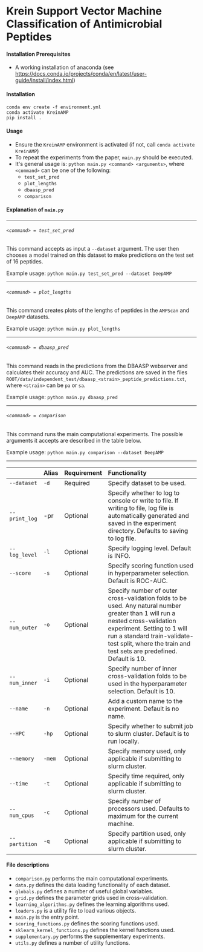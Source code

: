 # Krein Support Vector Machine Classification of Antimicrobial Peptides

#### Installation Prerequisites
- A working installation of anaconda (see https://docs.conda.io/projects/conda/en/latest/user-guide/install/index.html)

#### Installation
```
conda env create -f environment.yml
conda activate KreinAMP
pip install .
```

#### Usage
- Ensure the `KreinAMP` environment is activated (if not, call `conda activate KreinAMP`)
- To repeat the experiments from the paper, `main.py` should be executed.
- It's general usage is: `python main.py <command> <arguments>`, where `<command>` can be one of the following:
    - `test_set_pred`
    - `plot_lengths`
    - `dbaasp_pred`
    - `comparison`

#### Explanation of `main.py`

---

###### `<command> = test_set_pred`
This command accepts as input a `--dataset` argument. The user then chooses a model trained on this dataset to make predictions on the test set of 16 peptides.

Example usage: `python main.py test_set_pred --dataset DeepAMP`

---

###### `<command> = plot_lengths`
This command creates plots of the lengths of peptides in the `AMPScan` and `DeepAMP` datasets.

Example usage: `python main.py plot_lengths`

---

###### `<command> = dbaasp_pred`
This command reads in the predictions from the DBAASP webserver and calculates their accuracy and AUC. The predictions are saved in the files `ROOT/data/independent_test/dbaasp_<strain>_peptide_predictions.txt`, where `<strain>` can be `pa` or `sa`.

Example usage: `python main.py dbaasp_pred`

---

###### `<command> = comparison`
This command runs the main computational experiments. The possible arguments it accepts are described in the table below.

Example usage: `python main.py comparison --dataset DeepAMP`

---

| <Name >         | Alias  | Requirement | Functionality                                                |  
| ------------- | ------ | ----------- | :----------------------------------------------------------- |  
| `--dataset`   | `-d`   | Required    | Specify dataset to be used.                                  |  
| `--print_log` | -pr    | Optional    | Specify whether to log to console or write to file. If writing to file, log file is automatically generated and saved in the experiment directory. Defaults to saving to log file. |  
| `--log_level` | `-l`   | Optional    | Specify logging level. Default is INFO.                      |  
| `--score`     | `-s`   | Optional    | Specify scoring function used in hyperparameter selection. Default is ROC-AUC. |  
| `--num_outer` | `-o`   | Optional    | Specify number of outer cross-validation folds to be used. Any natural number greater than 1 will run a nested cross-validation experiment. Setting to 1 will run a standard train-validate-test split, where the train and test sets are predefined. Default is 10. |  
| `--num_inner` | `-i`   | Optional    | Specify number of inner cross-validation folds to be used in the hyperparameter selection. Default is 10. |  
| `--name`      | `-n`   | Optional    | Add a custom name to the experiment. Default is no name.     |  
| `--HPC`       | `-hp`   | Optional    | Specify whether to submit job to slurm cluster. Default is to run locally. |  
| `--memory`    | `-mem` | Optional    | Specify memory used, only applicable if submitting to slurm cluster. |  
| `--time`      | `-t`   | Optional    | Specify time required, only applicable if submitting to slurm cluster. |  
| `--num_cpus`  | `-c`   | Optional    | Specify number of processors used. Defaults to maximum for the current machine. |  
| `--partition` | `-q`   | Optional    | Specify partition used, only applicable if submitting to slurm cluster. |  
  

#### File descriptions  
- `comparison.py` performs the main computational experiments.
- `data.py` defines the data loading functionality of each dataset.
- `globals.py` defines a number of useful global variables.  
-  `grid.py` defines the parameter grids used in cross-validation.
- `learning_algorithms.py` defines the learning algorithms used.
- `loaders.py` is a utility file to load various objects.
- `main.py` is the entry point.
- `scoring_functions.py` defines the scoring functions used.
- `sklearn_kernel_functions.py` defines the kernel functions used.
- `supplementary.py` performs the supplementary experiments.
- `utils.py` defines a number of utility functions.